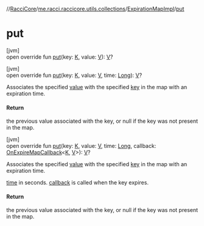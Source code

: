 //[RacciCore](../../../index.md)/[me.racci.raccicore.utils.collections](../index.md)/[ExpirationMapImpl](index.md)/[put](put.md)

# put

[jvm]\
open override fun [put](put.md)(key: [K](index.md), value: [V](index.md)): [V](index.md)?

[jvm]\
open override fun [put](put.md)(key: [K](index.md), value: [V](index.md), time: [Long](https://kotlinlang.org/api/latest/jvm/stdlib/kotlin/-long/index.html)): [V](index.md)?

Associates the specified [value](put.md) with the specified [key](put.md) in the map with an expiration time.

#### Return

the previous value associated with the key, or null if the key was not present in the map.

[jvm]\
open override fun [put](put.md)(key: [K](index.md), value: [V](index.md), time: [Long](https://kotlinlang.org/api/latest/jvm/stdlib/kotlin/-long/index.html), callback: [OnExpireMapCallback](../index.md#747812612%2FClasslikes%2F-519281799)&lt;[K](index.md), [V](index.md)&gt;): [V](index.md)?

Associates the specified [value](put.md) with the specified [key](put.md) in the map with an expiration time.

[time](put.md) in seconds. [callback](put.md) is called when the key expires.

#### Return

the previous value associated with the key, or null if the key was not present in the map.

